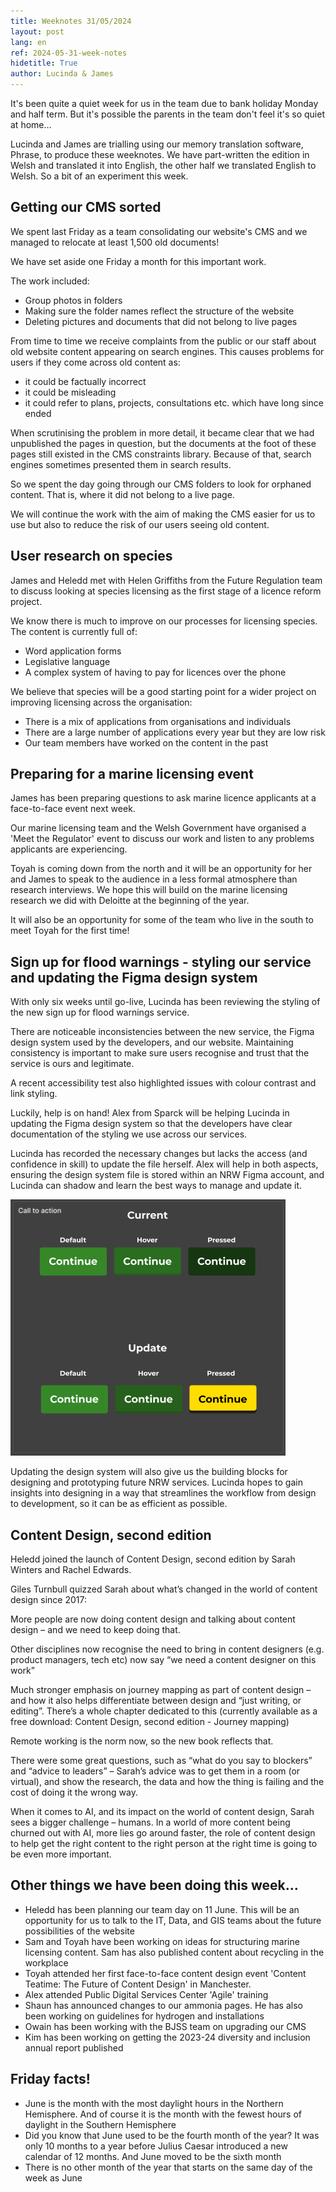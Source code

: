 ```yaml
---
title: Weeknotes 31/05/2024
layout: post
lang: en
ref: 2024-05-31-week-notes
hidetitle: True
author: Lucinda & James
---
```


It's been quite a quiet week for us in the team due to bank holiday Monday and half term. But it's possible the parents in the team don't feel it's so quiet at home...

Lucinda and James are trialling using our memory translation software, Phrase, to produce these weeknotes. We have part-written the edition in Welsh and translated it into English, the other half we translated English to Welsh. So a bit of an experiment this week. 

## Getting our CMS sorted

We spent last Friday as a team consolidating our website's CMS and we managed to relocate at least 1,500 old documents! 

We have set aside one Friday a month for this important work. 

The work included: 

+ Group photos in folders 
+ Making sure the folder names reflect the structure of the website
+ Deleting pictures and documents that did not belong to live pages

From time to time we receive complaints from the public or our staff about old website content appearing on search engines. This causes problems for users if they come across old content as: 

+ it could be factually incorrect
+ it could be misleading
+ it could refer to plans, projects, consultations etc. which have long since ended 

When scrutinising the problem in more detail, it became clear that we had unpublished the pages in question, but the documents at the foot of these pages still existed in the CMS constraints library. Because of that, search engines sometimes presented them in search results. 

So we spent the day going through our CMS folders to look for orphaned content. That is, where it did not belong to a live page.  

We will continue the work with the aim of making the CMS easier for us to use but also to reduce the risk of our users seeing old content.  

## User research on species

James and Heledd met with Helen Griffiths from the Future Regulation team to discuss looking at species licensing as the first stage of a licence reform project. 

We know there is much to improve on our processes for licensing species. The content is currently full of:

+ Word application forms
+ Legislative language
+ A complex system of having to pay for licences over the phone

We believe that species will be a good starting point for a wider project on improving licensing across the organisation: 

+ There is a mix of applications from organisations and individuals 
+ There are a large number of applications every year but they are low risk  
+ Our team members have worked on the content in the past

## Preparing for a marine licensing event

James has been preparing questions to ask marine licence applicants at a face-to-face event next week. 

Our marine licensing team and the Welsh Government have organised a 'Meet the Regulator' event to discuss our work and listen to any problems applicants are experiencing. 

Toyah is coming down from the north and it will be an opportunity for her and James to speak to the audience in a less formal atmosphere than research interviews. We hope this will build on the marine licensing research we did with Deloitte at the beginning of the year.  

It will also be an opportunity for some of the team who live in the south to meet Toyah for the first time! 

## Sign up for flood warnings - styling our service and updating the Figma design system

With only six weeks until go-live, Lucinda has been reviewing the styling of the new sign up for flood warnings service.

There are noticeable inconsistencies between the new service, the Figma design system used by the developers, and our website. Maintaining consistency is important to make sure users recognise and trust that the service is ours and legitimate.

A recent accessibility test also highlighted issues with colour contrast and link styling.

Luckily, help is on hand! Alex from Sparck will be helping Lucinda in updating the Figma design system so that the developers have clear documentation of the styling we use across our services.

Lucinda has recorded the necessary changes but lacks the access (and confidence in skill) to update the file herself. Alex will help in both aspects, ensuring the design system file is stored within an NRW Figma account, and Lucinda can shadow and learn the best ways to manage and update it.

![alt text](https://github.com/nrw-digital/week-notes/blob/20d93ac52dcff1ad22f07f155fa53a00cbef05a3/images/31-05-2024-001.png?raw=true)

Updating the design system will also give us the building blocks for designing and prototyping future NRW services. Lucinda hopes to gain insights into designing in a way that streamlines the workflow from design to development, so it can be as efficient as possible.

## Content Design, second edition

Heledd joined the launch of Content Design, second edition by Sarah Winters and Rachel Edwards.

Giles Turnbull quizzed Sarah about what’s changed in the world of content design since 2017:

More people are now doing content design and talking about content design – and we need to keep doing that.

Other disciplines now recognise the need to bring in content designers (e.g. product managers, tech etc) now say “we need a content designer on this work”

Much stronger emphasis on journey mapping as part of content design – and how it also helps differentiate between design and “just writing, or editing”. There’s a whole chapter dedicated to this (currently available as a free download: Content Design, second edition - Journey mapping)

Remote working is the norm now, so the new book reflects that.

There were some great questions, such as “what do you say to blockers” and “advice to leaders” – Sarah’s advice was to get them in a room (or virtual), and show the research, the data and how the thing is failing and the cost of doing it the wrong way.  

When it comes to AI, and its impact on the world of content design, Sarah sees a bigger challenge – humans. In a world of more content being churned out with AI, more lies go around faster, the role of content design to help get the right content to the right person at the right time is going to be even more important. 

## Other things we have been doing this week… 

+ Heledd has been planning our team day on 11 June. This will be an opportunity for us to talk to the IT, Data, and GIS teams about the future possibilities of the website
+ Sam and Toyah have been working on ideas for structuring marine licensing content. Sam has also published content about recycling in the workplace
+ Toyah attended her first face-to-face content design event 'Content Teatime: The Future of Content Design' in Manchester.
+ Alex attended Public Digital Services Center 'Agile' training
+ Shaun has announced changes to our ammonia pages. He has also been working on guidelines for hydrogen and installations
+ Owain has been working with the BJSS team on upgrading our CMS
+ Kim has been working on getting the 2023-24 diversity and inclusion annual report published

## Friday facts! 

+ June is the month with the most daylight hours in the Northern Hemisphere. And of course it is the month with the fewest hours of daylight in the Southern Hemisphere
+ Did you know that June used to be the fourth month of the year? It was only 10 months to a year before Julius Caesar introduced a new calendar of 12 months. And June moved to be the sixth month
+ There is no other month of the year that starts on the same day of the week as June
